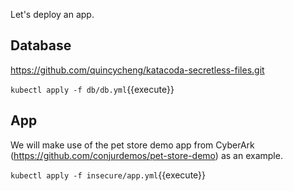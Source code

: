 
Let's deploy an app.   

## Database

https://github.com/quincycheng/katacoda-secretless-files.git

`kubectl apply -f db/db.yml`{{execute}}


## App

We will make use of the pet store demo app from CyberArk (https://github.com/conjurdemos/pet-store-demo) as an example.


`kubectl apply -f insecure/app.yml`{{execute}}
